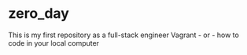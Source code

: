 # zero_day
This is my first repository as a full-stack engineer
Vagrant - or - how to code in your local computer

